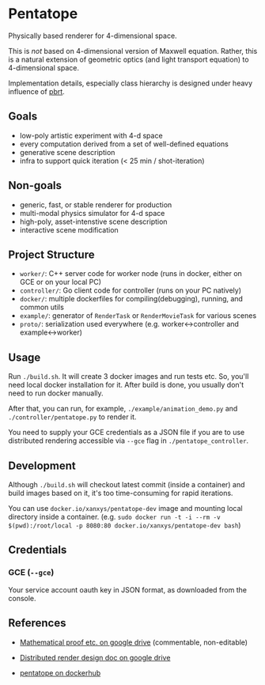 # Pentatope
Physically based renderer for 4-dimensional space.


This is *not* based on 4-dimensional version of Maxwell equation.
Rather, this is a natural extension of geometric optics
(and light transport equation) to 4-dimensional space.


Implementation details, especially class hierarchy is designed under
heavy influence of [pbrt](http://www.pbrt.org/).


## Goals
* low-poly artistic experiment with 4-d space
* every computation derived from a set of well-defined equations
* generative scene description
* infra to support quick iteration (< 25 min / shot-iteration)

## Non-goals
* generic, fast, or stable renderer for production
* multi-modal physics simulator for 4-d space
* high-poly, asset-intenstive scene description
* interactive scene modification

## Project Structure
* `worker/`: C++ server code for worker node (runs in docker, either on GCE or on your local PC)
* `controller/`: Go client code for controller (runs on your PC natively)
* `docker/`: multiple dockerfiles for compiling(debugging), running, and common utils
* `example/`: generator of `RenderTask` or `RenderMovieTask` for various scenes
* `proto/`: serialization used everywhere (e.g. worker<->controller and example<->worker)

## Usage
Run `./build.sh`. It will create 3 docker images and run tests etc.
So, you'll need local docker installation for it. After build is done,
you usually don't need to run docker manually.

After that, you can run, for example, `./example/animation_demo.py` and `./controller/pentatope.py` to render it.

You need to supply your GCE credentials as a JSON file
if you are to use distributed rendering accessible via `--gce` flag in
`./pentatope_controller`.


## Development
Although `./build.sh` will checkout latest commit (inside a container) and
build images based on it, it's too time-consuming for rapid iterations.

You can use `docker.io/xanxys/pentatope-dev` image and mounting local directory inside
a container. (e.g. `sudo docker run -t -i --rm -v $(pwd):/root/local -p 8080:80 docker.io/xanxys/pentatope-dev bash`)

## Credentials

### GCE (`--gce`)
Your service account oauth key in JSON format, as downloaded from the console.


## References
* [Mathematical proof etc. on google drive](https://docs.google.com/document/d/1lfWarQdW_cZsIxPnigJCLeeWBzgZ6UGsgGNOq_5b1J8/edit?usp=sharing) (commentable, non-editable)

* [Distributed render design doc on google drive](https://docs.google.com/document/d/1dSuWV-QI-f7r1uMlOeKNSTRCkkonnYRANqP-lg-rEHk/edit?usp=sharing)

* [pentatope on dockerhub](https://registry.hub.docker.com/u/xanxys/pentatope/)
